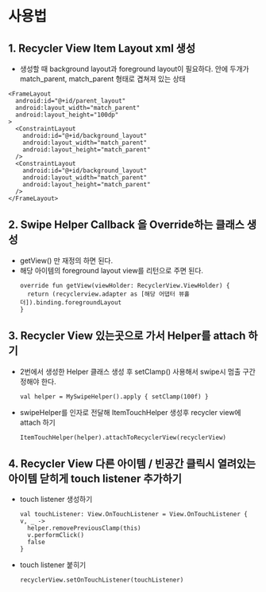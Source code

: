 # 사용법

## 1. Recycler View Item Layout xml 생성
- 생성할 때 background layout과 foreground layout이 필요하다.
<FrameLayout> 안에 <ConstraintLayout> <ConstraintLayout> 두개가 match_parent, match_parent 형태로 겹쳐져 있는 상태

```
<FrameLayout
  android:id="@+id/parent_layout"
  android:layout_width="match_parent"
  android:layout_height="100dp"
>
  <ConstraintLayout
    android:id="@+id/background_layout"
    android:layout_width="match_parent"
    android:layout_height="match_parent"
  />
  <ConstraintLayout
    android:id="@+id/background_layout"
    android:layout_width="match_parent"
    android:layout_height="match_parent"
  />
</FrameLayout>
```

## 2. Swipe Helper Callback 을 Override하는 클래스 생성
- getView() 만 재정의 하면 된다.
- 해당 아이템의 foreground layout view를 리턴으로 주면 된다.
  ```
  override fun getView(viewHolder: RecyclerView.ViewHolder) {
    return (recyclerview.adapter as [해당 어댑터 뷰홀더]).binding.foregroundLayout
  }
  ```

## 3. Recycler View 있는곳으로 가서 Helper를 attach 하기
- 2번에서 생성한 Helper 클래스 생성 후 setClamp() 사용해서 swipe시 멈출 구간 정해야 한다.
  ```
  val helper = MySwipeHelper().apply { setClamp(100f) }
  ```
- swipeHelper를 인자로 전달해 ItemTouchHelper 생성후 recycler view에 attach 하기
  ```
  ItemTouchHelper(helper).attachToRecyclerView(recyclerView)
  ```
  
## 4. Recycler View 다른 아이템 / 빈공간 클릭시 열려있는 아이템 닫히게 touch listener 추가하기
- touch listener 생성하기
  ```
  val touchListener: View.OnTouchListener = View.OnTouchListener {  v, _ ->
    helper.removePreviousClamp(this)
    v.performClick()
    false
  }  
  ```
- touch listener 붙히기
  ```
  recyclerView.setOnTouchListener(touchListener)
  ```

